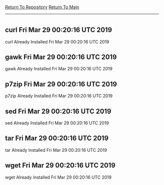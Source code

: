 [Return To Repository](https://github.com/deathbybandaid/piholeparser/)
[Return To Main](https://github.com/deathbybandaid/piholeparser/blob/master/RecentRunLogs/Mainlog.md)
____________________________________
# 
## curl Fri Mar 29 00:20:16 UTC 2019
curl Already Installed Fri Mar 29 00:20:16 UTC 2019
## gawk Fri Mar 29 00:20:16 UTC 2019
gawk Already Installed Fri Mar 29 00:20:16 UTC 2019
## p7zip Fri Mar 29 00:20:16 UTC 2019
p7zip Already Installed Fri Mar 29 00:20:16 UTC 2019
## sed Fri Mar 29 00:20:16 UTC 2019
sed Already Installed Fri Mar 29 00:20:16 UTC 2019
## tar Fri Mar 29 00:20:16 UTC 2019
tar Already Installed Fri Mar 29 00:20:16 UTC 2019
## wget Fri Mar 29 00:20:16 UTC 2019
wget Already Installed Fri Mar 29 00:20:16 UTC 2019

